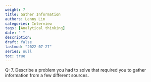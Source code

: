 ```yaml
---
weight: 7
title: Gather Information
authors: Lenny Lin
categories: Interview
tags: [Analytical thinking]
date: " "
description: 
draft: false
lastmod: "2022-07-27"
series: null
toc: true
---
```


Q: 7.  Describe a problem you had to solve that required you to gather information from a few different sources.

